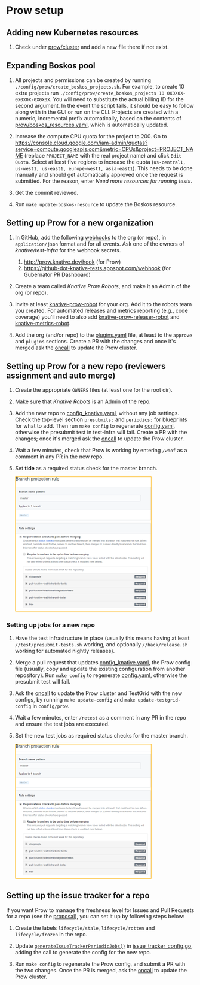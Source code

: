 # Prow setup

## Adding new Kubernetes resources

1. Check under [prow/cluster](../config/prow/cluster) and add a new file there
   if not exist.

## Expanding Boskos pool

1. All projects and permissions can be created by running
   `./config/prow/create_boskos_projects.sh`. For example, to create 10 extra
   projects run `./config/prow/create_boskos_projects 10 0X0X0X-0X0X0X-0X0X0X`.
   You will need to substitute the actual billing ID for the second argument. In
   the event the script fails, it should be easy to follow along with in the GUI
   or run on the CLI. Projects are created with a numeric, incremental prefix
   automatically, based on the contents of
   [prow/boskos_resources.yaml](../config/prow/boskos/boskos_resources.yaml), which is
   automatically updated.

1. Increase the compute CPU quota for the project to 200. Go to
   <https://console.cloud.google.com/iam-admin/quotas?service=compute.googleapis.com&metric=CPUs&project=PROJECT_NAME>
   (replace `PROJECT_NAME` with the real project name) and click `Edit Quota`.
   Select at least five regions to increase the quota
   (`us-central1, us-west1, us-east1, europe-west1, asia-east1`). This needs to
   be done manually and should get automatically approved once the request is
   submitted. For the reason, enter _Need more resources for running tests_.

1. Get the commit reviewed.

1. Run `make update-boskos-resource` to update the Boskos resource.

## Setting up Prow for a new organization

1. In GitHub, add the following
   [webhooks](https://developer.github.com/webhooks/) to the org (or repo), in
   `application/json` format and for all events. Ask one of the owners of
   _knative/test-infra_ for the webhook secrets.

   1. <http://prow.knative.dev/hook> (for Prow)
   1. <https://github-dot-knative-tests.appspot.com/webhook> (for Gubernator PR
      Dashboard)

1. Create a team called _Knative Prow Robots_, and make it an Admin of the org
   (or repo).

1. Invite at least [knative-prow-robot](https://github.com/knative-prow-robot)
   for your org. Add it to the robots team you created. For automated releases
   and metrics reporting (e.g., code coverage) you'll need to also add
   [knative-prow-releaser-robot](https://github.com/knative-prow-releaser-robot)
   and [knative-metrics-robot](https://github.com/knative-metrics-robot).

1. Add the org (and/or repo) to the [plugins.yaml](../config/prow/core/plugins.yaml) file, at
   least to the `approve` and `plugins` sections. Create a PR with the changes
   and once it's merged ask the [oncall](https://knative.github.io/test-infra/)
   to update the Prow cluster.

## Setting up Prow for a new repo (reviewers assignment and auto merge)

1. Create the appropriate `OWNERS` files (at least one for the root dir).

1. Make sure that _Knative Robots_ is an Admin of the repo.

1. Add the new repo to [config_knative.yaml](../config/prow/config_knative.yaml),
   without any job settings. Check the top-level section `presubmits:` and `periodics:`
   for blueprints for what to add. Then run `make config` to regenerate
   [config.yaml](../config/prow/jobs/config.yaml), otherwise the presubmit test in test-infra
   will fail. Create a PR with the changes; once it's merged ask the
   [oncall](https://knative.github.io/test-infra/) to update the Prow cluster.

1. Wait a few minutes, check that Prow is working by entering `/woof` as a
   comment in any PR in the new repo.

1. Set **tide** as a required status check for the master branch.

   ![Branch Checks](branch_checks.png)

### Setting up jobs for a new repo

1. Have the test infrastructure in place (usually this means having at least
   `//test/presubmit-tests.sh` working, and optionally `//hack/release.sh`
   working for automated nightly releases).

1. Merge a pull request that updates
   [config_knative.yaml](../config/prow/config_knative.yaml), the Prow config file
   (usually, copy and update the existing configuration from another
   repository). Run `make config` to regenerate
   [config.yaml](../config/prow/jobs/config.yaml), otherwise the presubmit test will fail.

1. Ask the [oncall](https://knative.github.io/test-infra/) to update the Prow
   cluster and TestGrid with the new configs, by running `make update-config`
   and `make update-testgrid-config` in `config/prow`.

1. Wait a few minutes, enter `/retest` as a comment in any PR in the repo and
   ensure the test jobs are executed.

1. Set the new test jobs as required status checks for the master branch.

   ![Branch Checks](branch_checks.png)

## Setting up the issue tracker for a repo

If you want Prow to manage the freshness level for Issues and Pull Requests for
a repo (see the
[proposal](https://docs.google.com/document/d/15sqqVxOGAXLNEDFp777NWIpevwrSMYbGQABFLNqiq5Q/edit#heading=h.n8a530nnrb)),
you can set it up by following steps below:

1. Create the labels `lifecycle/stale`, `lifecycle/rotten` and
   `lifecycle/frozen` in the repo.

1. Update
   [`generateIssueTrackerPeriodicJobs()`](https://github.com/knative/test-infra/blob/51c37921d4a7722855fcbb020db3c3865db1cb8f/ci/prow/issue_tracker_config.go#L48)
   in [issue_tracker_config.go](../tools/config-generator/issue_tracker_config.go), adding the call
   to generate the config for the new repo.

1. Run `make config` to regenerate the Prow config, and submit a PR with the two
   changes. Once the PR is merged, ask the
   [oncall](https://knative.github.io/test-infra/) to update the Prow cluster.
